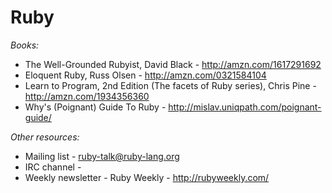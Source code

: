 Ruby
====

*Books:*

- The Well-Grounded Rubyist, David Black - http://amzn.com/1617291692
- Eloquent Ruby, Russ Olsen - http://amzn.com/0321584104
- Learn to Program, 2nd Edition (The facets of Ruby series), Chris Pine - http://amzn.com/1934356360
- Why's (Poignant) Guide To Ruby - http://mislav.uniqpath.com/poignant-guide/

*Other resources:*

- Mailing list - ruby-talk@ruby-lang.org
- IRC channel -
- Weekly newsletter - Ruby Weekly - http://rubyweekly.com/
